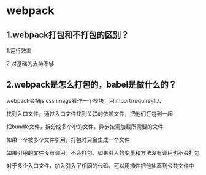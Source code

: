 # webpack

## 1.webpack打包和不打包的区别？

1.运行效率

2.对基础的支持不够

## 2.webpack是怎么打包的，babel是做什么的？

webpack会把js css image看作一个模块，用import/require引入

找到入口文件，通过入口文件找到关联的依赖文件，把他们打包到一起

把bundle文件，拆分成多个小的文件，异步按需加载所需要的文件

如果一个被多个文件引用，打包时只会生成一个文件

如果引用的文件没有调用，不会打包，如果引入的变量和方法没有调用也不会打包

对于多个入口文件，加入引入了相同的代码，可以用插件把他抽离到公共文件中


